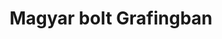 ---
title: "Magyar bolt Grafingban"
url: /grafing-bei-muenchen/magyar-bolt-grafingban/
shop: Feinkost
---